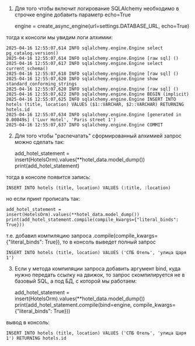 1. Для того чтобы включит логирование SQLAlchemy необходимо в строчке engine добавить параметр echo=True

    engine = create_async_engine(url=settings.DATABASE_URL, echo=True)

тогда к консоли мы увидим логи алхимии:

    2025-04-16 12:55:07,614 INFO sqlalchemy.engine.Engine select pg_catalog.version()
    2025-04-16 12:55:07,614 INFO sqlalchemy.engine.Engine [raw sql] ()
    2025-04-16 12:55:07,617 INFO sqlalchemy.engine.Engine select current_schema()
    2025-04-16 12:55:07,618 INFO sqlalchemy.engine.Engine [raw sql] ()
    2025-04-16 12:55:07,620 INFO sqlalchemy.engine.Engine show standard_conforming_strings
    2025-04-16 12:55:07,620 INFO sqlalchemy.engine.Engine [raw sql] ()
    2025-04-16 12:55:07,622 INFO sqlalchemy.engine.Engine BEGIN (implicit)
    2025-04-16 12:55:07,625 INFO sqlalchemy.engine.Engine INSERT INTO hotels (title, location) VALUES ($1::VARCHAR, $2::VARCHAR) RETURNING hotels.id
    2025-04-16 12:55:07,634 INFO sqlalchemy.engine.Engine [generated in 0.00049s] ('Luvr Hotel', 'Paris street 1')
    2025-04-16 12:55:07,637 INFO sqlalchemy.engine.Engine COMMIT

2. Для того чтобы "распечатать" сформированный алхимией запрос можно сделать так:

    add_hotel_statement = insert(HotelsOrm).values(**hotel_data.model_dump())
    print(add_hotel_statement)

тогда в консоле появится запись:

    INSERT INTO hotels (title, location) VALUES (:title, :location)

но если принт прописать так:

    add_hotel_statement = insert(HotelsOrm).values(**hotel_data.model_dump())
    print(add_hotel_statement.compile(compile_kwargs={"literal_binds": True}))

т.е. добавил компиляцию запроса .compile(compile_kwargs={"literal_binds": True}), то в консоль выведет полный запрос

    INSERT INTO hotels (title, location) VALUES ('СПБ Отель', 'улица Царя 1')

3. Если у метода компиляции запроса добавить аргумент bind, куда нужно передать ссылку на движок, то запрос скомпилируется не в базовый SQL, а под
БД, с которой мы работаем:

    add_hotel_statement = insert(HotelsOrm).values(**hotel_data.model_dump())
    print(add_hotel_statement.compile(bind=engine, compile_kwargs={"literal_binds": True}))

вывод в консоль:

    INSERT INTO hotels (title, location) VALUES ('СПБ Отель', 'улица Царя 1') RETURNING hotels.id